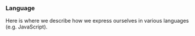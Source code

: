 ### Language

Here is where we describe how we express ourselves in various languages (e.g. JavaScript).
